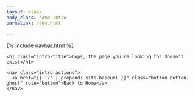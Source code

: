 ```yaml
---
layout: blank
body_class: home-intro
permalink: /404.html

---
```


<section class="intro">
  {% include navbar.html %}

  <div class="intro-in">

    <h1 class="intro-title">Oops, the page you're looking for doesn't exist</h1>

    <nav class="intro-actions">
      <a href="{{ '/' | prepend: site.baseurl }}" class="button button-ghost" role="button">Back to Home</a>
    </nav>

  </div>

</section>
